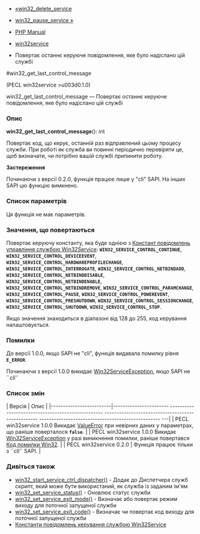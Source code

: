 - [«win32_delete_service](function.win32-delete-service.md)
- [win32_pause_service »](function.win32-pause-service.md)

- [PHP Manual](index.md)
- [win32service](ref.win32service.md)
- Повертає останнє керуюче повідомлення, яке було надіслано
цій службі

#win32_get_last_control_message

(PECL win32service \>u003d0.1.0)

win32_get_last_control_message — Повертає останнє керуюче
повідомлення, яке було надіслано цій службі

### Опис

**win32_get_last_control_message**(): int

Повертає код, що керує, останній раз відправлений цьому процесу
служби. При роботі як служба ви повинні періодично перевіряти
це, щоб визначати, чи потрібно вашій службі припинити роботу.

**Застереження**

Починаючи з версії 0.2.0, функція працює лише у "cli" SAPI. На інших
SAPI цю функцію вимкнено.

### Список параметрів

Ця функція не має параметрів.

### Значення, що повертаються

Повертає керуючу константу, яка буде однією з [Констант
повідомлень управління службою
Win32Service](win32service.constants.servicecontrol.md):
**`WIN32_SERVICE_CONTROL_CONTINUE`**,
**`WIN32_SERVICE_CONTROL_DEVICEEVENT`**,
**`WIN32_SERVICE_CONTROL_HARDWAREPROFILECHANGE`**,
**`WIN32_SERVICE_CONTROL_INTERROGATE`**,
**`WIN32_SERVICE_CONTROL_NETBINDADD`**,
**`WIN32_SERVICE_CONTROL_NETBINDDISABLE`**,
**`WIN32_SERVICE_CONTROL_NETBINDENABLE`**,
**`WIN32_SERVICE_CONTROL_NETBINDREMOVE`**,
**`WIN32_SERVICE_CONTROL_PARAMCHANGE`**,
**`WIN32_SERVICE_CONTROL_PAUSE`**,
**`WIN32_SERVICE_CONTROL_POWEREVENT`**,
**`WIN32_SERVICE_CONTROL_PRESHUTDOWN`**,
**`WIN32_SERVICE_CONTROL_SESSIONCHANGE`**,
**`WIN32_SERVICE_CONTROL_SHUTDOWN`**, **`WIN32_SERVICE_CONTROL_STOP`**.

Якщо значення знаходиться в діапазоні від 128 до 255, код керування
налаштовується.

### Помилки

До версії 1.0.0, якщо SAPI не "cli", функція видавала помилку рівня
**`E_ERROR`**.

Починаючи з версії 1.0.0 викидає
[Win32ServiceException](class.win32serviceexception.md), якщо SAPI не
``cli'`

### Список змін

| Версія | Опис |
|-------------------------|----------------------- -------------------------------------------------- -------------------------------------------------- -------------------------------------------------- ---|
| PECL win32service 1.0.0 Викидає [ValueError](class.valueerror.md) при невірних даних у параметрах, що раніше поверталося **`false`**. |
| PECL win32service 1.0.0 Викидає [Win32ServiceException](class.win32serviceexception.md) у разі виникнення помилки, раніше повертався [Код помилки Win32](win32service.constants.errors.md). |
| PECL win32service 0.2.0 | Функція працює тільки з ``cli'` SAPI. |

### Дивіться також

- [win32_start_service_ctrl_dispatcher()](function.win32-start-service-ctrl-dispatcher.md) -
Додає до Диспетчера служб скрипт, який може бути використаний,
як служба із заданим ім'ям
- [win32_set_service_status()](function.win32-set-service-status.md) -
Оновлює статус служби
- [win32_set_service_exit_mode()](function.win32-set-service-exit-mode.md) -
Визначає або повертає режим виходу для поточної запущеної служби
- [win32_set_service_exit_code()](function.win32-set-service-exit-code.md) -
Визначає чи повертає код виходу для поточної запущеної служби
- [Константи повідомлень керування службою
Win32Service](win32service.constants.servicecontrol.md)
